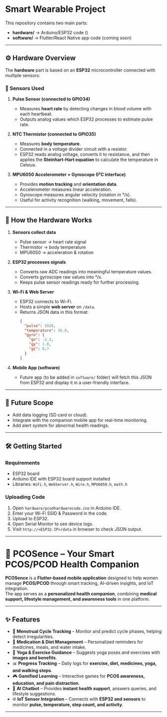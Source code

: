 # Smart Wearable Project

This repository contains two main parts:

- **hardware/** → Arduino/ESP32 code ()
- **software/** → Flutter/React Native app code (coming soon)



---

## ⚙️ Hardware Overview

The **hardware** part is based on an **ESP32** microcontroller connected with multiple sensors:

### 🔹 Sensors Used
1. **Pulse Sensor (connected to GPIO34)**  
   - Measures **heart rate** by detecting changes in blood volume with each heartbeat.  
   - Outputs analog values which ESP32 processes to estimate pulse rate.  

2. **NTC Thermistor (connected to GPIO35)**  
   - Measures **body temperature**.  
   - Connected in a voltage divider circuit with a resistor.  
   - ESP32 reads analog voltage, converts it to resistance, and then applies the **Steinhart-Hart equation** to calculate the temperature in Celsius.  

3. **MPU6050 Accelerometer + Gyroscope (I²C interface)**  
   - Provides **motion tracking** and **orientation data**.  
   - Accelerometer measures linear acceleration.  
   - Gyroscope measures angular velocity (rotation in °/s).  
   - Useful for activity recognition (walking, movement, falls).  

---

## 🔄 How the Hardware Works

1. **Sensors collect data**  
   - Pulse sensor → heart rate signal  
   - Thermistor → body temperature  
   - MPU6050 → acceleration & rotation  

2. **ESP32 processes signals**  
   - Converts raw ADC readings into meaningful temperature values.  
   - Converts gyroscope raw values into °/s.  
   - Keeps pulse sensor readings ready for further processing.  

3. **Wi-Fi & Web Server**  
   - ESP32 connects to Wi-Fi.  
   - Hosts a simple **web server** on `/data`.  
   - Returns JSON data in this format:
     ```json
     {
       "pulse": 1920,
       "temperature": 36.8,
       "gyro": {
         "gx": -2.3,
         "gy": 1.8,
         "gz": 0.7
       }
     }
     ```

4. **Mobile App (software)**  
   - Future app (to be added in `software/` folder) will fetch this JSON from ESP32 and display it in a user-friendly interface.  

---

## 🚀 Future Scope
- Add data logging (SD card or cloud).  
- Integrate with the companion mobile app for real-time monitoring.  
- Add alert system for abnormal health readings.  

---


## 🛠️ Getting Started

### Requirements
- ESP32 board  
- Arduino IDE with ESP32 board support installed  
- Libraries: `WiFi.h`, `WebServer.h`, `Wire.h`, `MPU6050.h`, `math.h`

### Uploading Code
1. Open `hardware/pcodhardwarecode.ino` in Arduino IDE.  
2. Enter your Wi-Fi SSID & Password in the code.  
3. Upload to ESP32.  
4. Open Serial Monitor to see device logs.  
5. Visit `http://<ESP32-IP>/data` in browser to check JSON output.  

---

🌸 **PCOSence – Your Smart PCOS/PCOD Health Companion**
=======================================================

**PCOSence** is a **Flutter-based mobile application** designed to help women manage **PCOS/PCOD** through smart tracking, AI-driven insights, and IoT integration.  
The app serves as a **personalized health companion**, combining **medical support, lifestyle management, and awareness tools** in one platform.  

* * *

✨ **Features**
--------------

* 📅 **Menstrual Cycle Tracking** – Monitor and predict cycle phases, helping detect irregularities.  
* 💊 **Medication & Diet Management** – Personalized reminders for medicines, meals, and water intake.  
* 🧘 **Yoga & Exercise Guidance** – Suggests yoga poses and exercises with **images and benefits**.  
* 📊 **Progress Tracking** – Daily logs for **exercise, diet, medicines, yoga, and walking steps**.  
* 🎮 **Gamified Learning** – Interactive games for **PCOS awareness, education, and pain distraction**.  
* 🤖 **AI Chatbot** – Provides **instant health support**, answers queries, and lifestyle suggestions.  
* 🌐 **IoT Sensor Integration** – Connects with **ESP32 and sensors** to monitor **pulse, temperature, step count, and activity**.  

* * *


